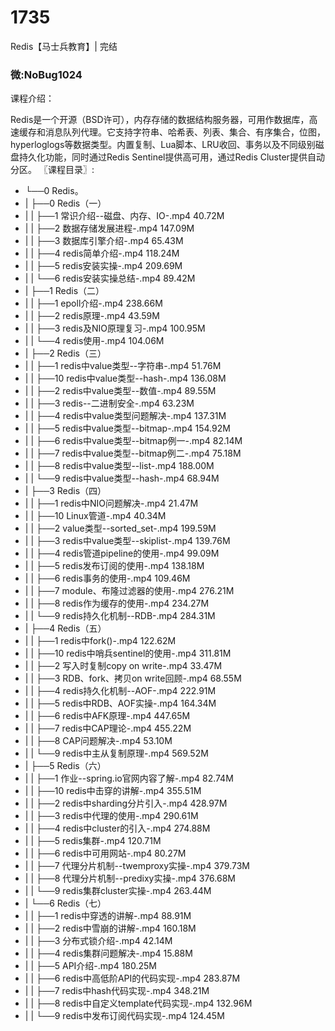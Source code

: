 # 1735
Redis【马士兵教育】| 完结

### 微:NoBug1024 


课程介绍：

Redis是一个开源（BSD许可），内存存储的数据结构服务器，可用作数据库，高速缓存和消息队列代理。它支持字符串、哈希表、列表、集合、有序集合，位图，hyperloglogs等数据类型。内置复制、Lua脚本、LRU收回、事务以及不同级别磁盘持久化功能，同时通过Redis Sentinel提供高可用，通过Redis Cluster提供自动分区。
〖课程目录〗:

- └──0 Redis。  
- |   ├──0 Redis（一）  
- |   |   ├──1 常识介绍--磁盘、内存、IO-.mp4  40.72M
- |   |   ├──2 数据存储发展进程-.mp4  147.09M
- |   |   ├──3 数据库引擎介绍-.mp4  65.43M
- |   |   ├──4 redis简单介绍-.mp4  118.24M
- |   |   ├──5 redis安装实操-.mp4  209.69M
- |   |   └──6 redis安装实操总结-.mp4  89.42M
- |   ├──1 Redis（二）  
- |   |   ├──1 epoll介绍-.mp4  238.66M
- |   |   ├──2 redis原理-.mp4  43.59M
- |   |   ├──3 redis及NIO原理复习-.mp4  100.95M
- |   |   └──4 redis使用-.mp4  104.06M
- |   ├──2 Redis（三）  
- |   |   ├──1 redis中value类型--字符串-.mp4  51.76M
- |   |   ├──10 redis中value类型--hash-.mp4  136.08M
- |   |   ├──2 redis中value类型--数值-.mp4  89.55M
- |   |   ├──3 redis--二进制安全-.mp4  63.23M
- |   |   ├──4 redis中value类型问题解决-.mp4  137.31M
- |   |   ├──5 redis中value类型--bitmap-.mp4  154.92M
- |   |   ├──6 redis中value类型--bitmap例一-.mp4  82.14M
- |   |   ├──7 redis中value类型--bitmap例二-.mp4  75.18M
- |   |   ├──8 redis中value类型--list-.mp4  188.00M
- |   |   └──9 redis中value类型--hash-.mp4  68.94M
- |   ├──3 Redis（四）  
- |   |   ├──1 redis中NIO问题解决-.mp4  21.47M
- |   |   ├──10 Linux管道-.mp4  40.34M
- |   |   ├──2 value类型--sorted_set-.mp4  199.59M
- |   |   ├──3 redis中value类型--skiplist-.mp4  139.76M
- |   |   ├──4 redis管道pipeline的使用-.mp4  99.09M
- |   |   ├──5 redis发布订阅的使用-.mp4  138.18M
- |   |   ├──6 redis事务的使用-.mp4  109.46M
- |   |   ├──7 module、布隆过滤器的使用-.mp4  276.21M
- |   |   ├──8 redis作为缓存的使用-.mp4  234.27M
- |   |   └──9 redis持久化机制--RDB-.mp4  284.31M
- |   ├──4 Redis（五）  
- |   |   ├──1 redis中fork()-.mp4  122.62M
- |   |   ├──10 redis中哨兵sentinel的使用-.mp4  311.81M
- |   |   ├──2 写入时复制copy on write-.mp4  33.47M
- |   |   ├──3 RDB、fork、拷贝on write回顾-.mp4  68.55M
- |   |   ├──4 redis持久化机制--AOF-.mp4  222.91M
- |   |   ├──5 redis中RDB、AOF实操-.mp4  164.34M
- |   |   ├──6 redis中AFK原理-.mp4  447.65M
- |   |   ├──7 redis中CAP理论-.mp4  455.22M
- |   |   ├──8 CAP问题解决-.mp4  53.10M
- |   |   └──9 redis中主从复制原理-.mp4  569.52M
- |   ├──5 Redis（六）  
- |   |   ├──1 作业--spring.io官网内容了解-.mp4  82.74M
- |   |   ├──10 redis中击穿的讲解-.mp4  355.51M
- |   |   ├──2 redis中sharding分片引入-.mp4  428.97M
- |   |   ├──3 redis中代理的使用-.mp4  290.61M
- |   |   ├──4 redis中cluster的引入-.mp4  274.88M
- |   |   ├──5 redis集群-.mp4  120.71M
- |   |   ├──6 redis中可用网站-.mp4  80.27M
- |   |   ├──7 代理分片机制--twemproxy实操-.mp4  379.73M
- |   |   ├──8 代理分片机制--predixy实操-.mp4  376.68M
- |   |   └──9 redis集群cluster实操-.mp4  263.44M
- |   └──6 Redis（七）  
- |   |   ├──1 redis中穿透的讲解-.mp4  88.91M
- |   |   ├──2 redis中雪崩的讲解-.mp4  160.18M
- |   |   ├──3 分布式锁介绍-.mp4  42.14M
- |   |   ├──4 redis集群问题解决-.mp4  15.88M
- |   |   ├──5 API介绍-.mp4  180.25M
- |   |   ├──6 redis中高低阶API的代码实现-.mp4  283.87M
- |   |   ├──7 redis中hash代码实现-.mp4  348.21M
- |   |   ├──8 redis中自定义template代码实现-.mp4  132.96M
- |   |   └──9 redis中发布订阅代码实现-.mp4  124.45M

